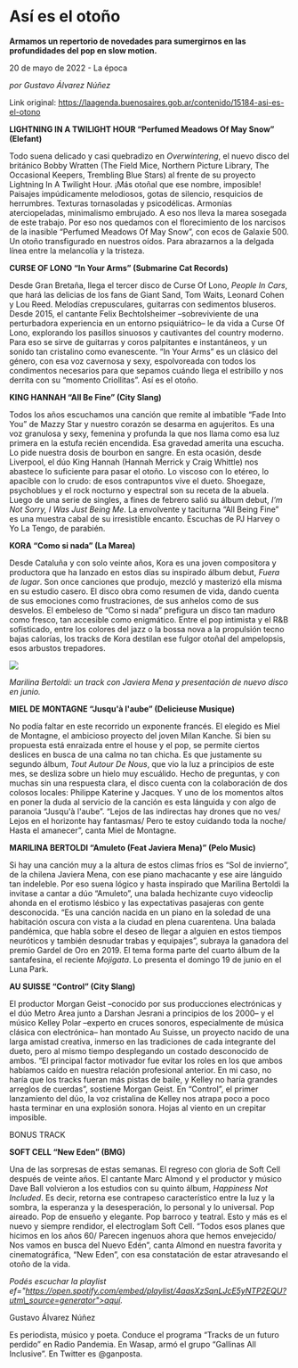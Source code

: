 # Así es el otoño

**Armamos un repertorio de novedades para sumergirnos en las profundidades del pop en slow motion.**

20 de mayo de 2022 - La época

_por Gustavo Álvarez Núñez_

Link original: https://laagenda.buenosaires.gob.ar/contenido/15184-asi-es-el-otono



**LIGHTNING IN A TWILIGHT HOUR “Perfumed Meadows Of May Snow” (Elefant)**




Todo suena delicado y casi quebradizo en *Overwintering*, el nuevo disco del británico Bobby Wratten (The Field Mice, Northern Picture Library, The Occasional Keepers, Trembling Blue Stars) al frente de su proyecto Lightning In A Twilight Hour. ¡Más otoñal que ese nombre, imposible! Paisajes impúdicamente melodiosos, gotas de silencio, resquicios de herrumbres. Texturas tornasoladas y psicodélicas. Armonías aterciopeladas, minimalismo embrujado. A eso nos lleva la marea sosegada de este trabajo. Por eso nos quedamos con el florecimiento de los narcisos de la inasible “Perfumed Meadows Of May Snow”, con ecos de Galaxie 500. Un otoño transfigurado en nuestros oídos. Para abrazarnos a la delgada línea entre la melancolía y la tristeza.




**CURSE OF LONO “In Your Arms” (Submarine Cat Records)**




Desde Gran Bretaña, llega el tercer disco de Curse Of Lono, *People In Cars*, que hará las delicias de los fans de Giant Sand, Tom Waits, Leonard Cohen y Lou Reed. Melodías crepusculares, guitarras con sedimentos bluseros. Desde 2015, el cantante Felix Bechtolsheimer –sobreviviente de una perturbadora experiencia en un entorno psiquiátrico– le da vida a Curse Of Lono, explorando los pasillos sinuosos y cautivantes del country moderno. Para eso se sirve de guitarras y coros palpitantes e instantáneos, y un sonido tan cristalino como evanescente. “In Your Arms” es un clásico del género, con esa voz cavernosa y sexy, espolvoreada con todos los condimentos necesarios para que sepamos cuándo llega el estribillo y nos derrita con su “momento Criollitas”. Así es el otoño.




**KING HANNAH “All Be Fine” (City Slang)**




Todos los años escuchamos una canción que remite al imbatible “Fade Into You” de Mazzy Star y nuestro corazón se desarma en agujeritos. Es una voz granulosa y sexy, femenina y profunda la que nos llama como esa luz primera en la estufa recién encendida. Esa gravedad amerita una escucha. Lo pide nuestra dosis de bourbon en sangre. En esta ocasión, desde Liverpool, el dúo King Hannah (Hannah Merrick y Craig Whittle) nos abastece lo suficiente para pasar el otoño. Lo viscoso con lo etéreo, lo apacible con lo crudo: de esos contrapuntos vive el dueto. Shoegaze, psychoblues y el rock nocturno y espectral son su receta de la abuela. Luego de una serie de singles, a fines de febrero salió su álbum debut, *I’m Not Sorry, I Was Just Being Me*. La envolvente y taciturna “All Being Fine” es una muestra cabal de su irresistible encanto. Escuchas de PJ Harvey o Yo La Tengo, de parabién.




**KORA “Como si nada” (La Marea)**




Desde Cataluña y con solo veinte años, Kora es una joven compositora y productora que ha lanzado en estos días su inspirado álbum debut, *Fuera de lugar*. Son once canciones que produjo, mezcló y masterizó ella misma en su estudio casero. El disco obra como resumen de vida, dando cuenta de sus emociones como frustraciones, de sus anhelos como de sus desvelos. El embeleso de “Como si nada” prefigura un disco tan maduro como fresco, tan accesible como enigmático. Entre el pop intimista y el R&B sofisticado, entre los colores del jazz o la bossa nova a la propulsión tecno bajas calorías, los tracks de Kora destilan ese fulgor otoñal del ampelopsis, esos arbustos trepadores.




![](https://cdn.feater.me/files/images/248621/5175c47a-82e0-4a2c-b2d3-d1ceeb8e4389.jpg)




*Marilina Bertoldi: un track con Javiera Mena y presentación de nuevo disco en junio.*




**MIEL DE MONTAGNE “Jusqu'à l'aube” (Delicieuse Musique)**




No podía faltar en este recorrido un exponente francés. El elegido es Miel de Montagne, el ambicioso proyecto del joven Milan Kanche. Si bien su propuesta está enraizada entre el house y el pop, se permite ciertos deslices en busca de una calma no tan chicha. Es que justamente su segundo álbum, *Tout Autour De Nous*, que vio la luz a principios de este mes, se desliza sobre un hielo muy escuálido. Hecho de preguntas, y con muchas sin una respuesta clara, el disco cuenta con la colaboración de dos colosos locales: Philippe Katerine y Jacques. Y uno de los momentos altos en poner la duda al servicio de la canción es esta lánguida y con algo de paranoia “Jusqu'à l'aube”. “Lejos de las indirectas hay drones que no ves/ Lejos en el horizonte hay fantasmas/ Pero te estoy cuidando toda la noche/ Hasta el amanecer”, canta Miel de Montagne.




**MARILINA BERTOLDI “Amuleto (Feat Javiera Mena)” (Pelo Music)**




Si hay una canción muy a la altura de estos climas fríos es “Sol de invierno”, de la chilena Javiera Mena, con ese piano machacante y ese aire lánguido tan indeleble. Por eso suena lógico y hasta inspirado que Marilina Bertoldi la invitase a cantar a dúo “Amuleto”, una balada hechizante cuyo videoclip ahonda en el erotismo lésbico y las expectativas pasajeras con gente desconocida. “Es una canción nacida en un piano en la soledad de una habitación oscura con vista a la ciudad en plena cuarentena. Una balada pandémica, que habla sobre el deseo de llegar a alguien en estos tiempos neuróticos y también desnudar trabas y equipajes”, subraya la ganadora del premio Gardel de Oro en 2019. El tema forma parte del cuarto álbum de la santafesina, el reciente *Mojigata*. Lo presenta el domingo 19 de junio en el Luna Park.




**AU SUISSE “Control” (City Slang)**




El productor Morgan Geist –conocido por sus producciones electrónicas y el dúo Metro Area junto a Darshan Jesrani a principios de los 2000– y el músico Kelley Polar –experto en cruces sonoros, especialmente de música clásica con electrónica– han montado Au Suisse, un proyecto nacido de una larga amistad creativa, inmerso en las tradiciones de cada integrante del dueto, pero al mismo tiempo desplegando un costado desconocido de ambos. “El principal factor motivador fue evitar los roles en los que ambos habíamos caído en nuestra relación profesional anterior. En mi caso, no haría que los tracks fueran más pistas de baile, y Kelley no haría grandes arreglos de cuerdas”, sostiene Morgan Geist. En “Control”, el primer lanzamiento del dúo, la voz cristalina de Kelley nos atrapa poco a poco hasta terminar en una explosión sonora. Hojas al viento en un crepitar imposible.




BONUS TRACK




**SOFT CELL “New Eden” (BMG)**




Una de las sorpresas de estas semanas. El regreso con gloria de Soft Cell después de veinte años. El cantante Marc Almond y el productor y músico Dave Ball volvieron a los estudios con su quinto álbum, *Happiness Not Included*. Es decir, retorna ese contrapeso característico entre la luz y la sombra, la esperanza y la desesperación, lo personal y lo universal. Pop aireado. Pop de ensueño y elegante. Pop barroco y teatral. Esto y más es el nuevo y siempre rendidor, el electroglam Soft Cell. “Todos esos planes que hicimos en los años 60/ Parecen ingenuos ahora que hemos envejecido/ Nos vamos en busca del Nuevo Edén”, canta Almond en nuestra favorita y cinematográfica, “New Eden”, con esa constatación de estar atravesando el otoño de la vida.




*Podés escuchar la playlist ef="https://open.spotify.com/embed/playlist/4aasXzSqnLJcE5yNTP2EQU?utm\_source=generator">aquí.*



Gustavo Álvarez Núñez




Es periodista, músico y poeta. Conduce el programa “Tracks de un futuro perdido” en Radio Pandemia. En Wasap, armó el grupo “Gallinas All Inclusive”. En Twitter es @ganposta.



